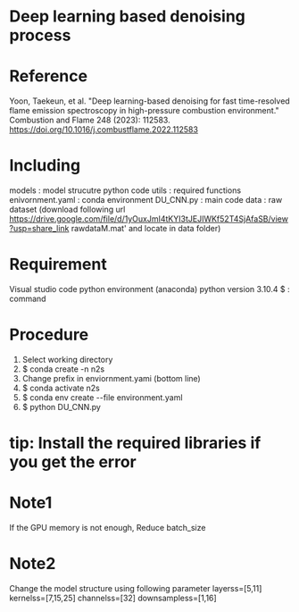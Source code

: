 # Deep learning based denoising process

# Reference  
Yoon, Taekeun, et al. "Deep learning-based denoising for fast time-resolved flame emission spectroscopy in high-pressure combustion environment." Combustion and Flame 248 (2023): 112583.
https://doi.org/10.1016/j.combustflame.2022.112583

# Including
models	 	: model strucutre python code
utils 		: required functions 
enivornment.yaml 	: conda environment
DU_CNN.py	: main code
data		: raw dataset (download following url https://drive.google.com/file/d/1yOuxJmI4tKYI3tJEJIWKf52T4SjAfaSB/view?usp=share_link
rawdataM.mat' and locate in data folder)

# Requirement
Visual studio code
python environment (anaconda)
python version 3.10.4
$ : command 

# Procedure
1. Select working directory
2. $ conda create -n n2s
3. Change prefix in enviornment.yami (bottom line)
4. $ conda activate n2s
5. $ conda env create --file environment.yaml
6. $ python DU_CNN.py


# tip: Install the required libraries if you get the error
 
# Note1
If the GPU memory is not enough,
Reduce batch_size

# Note2
Change the model structure using following parameter
    layerss=[5,11]
    kernelss=[7,15,25]
    channelss=[32]
    downsampless=[1,16]  
